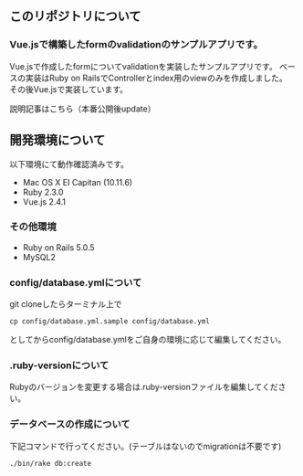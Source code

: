 ## このリポジトリについて
### Vue.jsで構築したformのvalidationのサンプルアプリです。
Vue.jsで作成したformについてvalidationを実装したサンプルアプリです。
ベースの実装はRuby on RailsでControllerとindex用のviewのみを作成しました。
その後Vue.jsで実装しています。

説明記事はこちら（本番公開後update）

## 開発環境について
以下環境にて動作確認済みです。
* Mac OS X EI Capitan (10.11.6)
* Ruby 2.3.0
* Vue.js 2.4.1

### その他環境
* Ruby on Rails 5.0.5
* MySQL2

### config/database.ymlについて
git cloneしたらターミナル上で

```
cp config/database.yml.sample config/database.yml
```
としてからconfig/database.ymlをご自身の環境に応じて編集してください。

### .ruby-versionについて
Rubyのバージョンを変更する場合は.ruby-versionファイルを編集してください。

### データベースの作成について
下記コマンドで行ってください。(テーブルはないのでmigrationは不要です)

```
./bin/rake db:create
```
